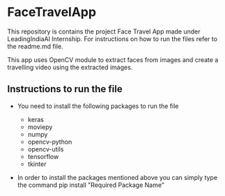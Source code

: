 # FaceTravelApp
This repository is contains the project Face Travel App made under LeadingIndiaAI Internship. For instructions on how to run the files refer to the readme.md file.

This app uses OpenCV module to extract faces from images and create a travelling video using the extracted images. 

## Instructions to run the file 
* You need to install the following packages to run the file

  * keras
  * moviepy
  * numpy
  * opencv-python
  * opencv-utils
  * tensorflow
  * tkinter

* In order to install the packages mentioned above you can simply type the command pip install "Required Package Name"

